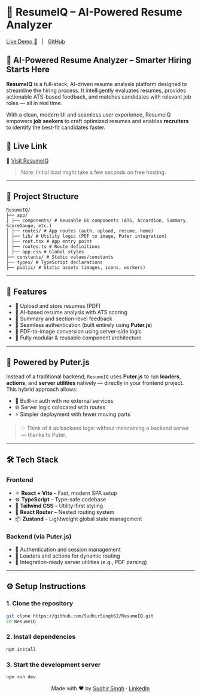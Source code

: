 # 🧠 ResumeIQ – AI-Powered Resume Analyzer

[Live Demo 🔗](https://resume-iq-rho.vercel.app/) &nbsp;&nbsp;|&nbsp;&nbsp; [GitHub](https://github.com/SudhirSingh62/ResumeIQ)

## 💼 AI-Powered Resume Analyzer – Smarter Hiring Starts Here

**ResumeIQ** is a full-stack, AI-driven resume analysis platform designed to streamline the hiring process. It intelligently evaluates resumes, provides actionable ATS-based feedback, and matches candidates with relevant job roles — all in real time.

With a clean, modern UI and seamless user experience, ResumeIQ empowers **job seekers** to craft optimized resumes and enables **recruiters** to identify the best-fit candidates faster.

## 🚀 Live Link

🔗 [Visit ResumeIQ](https://resume-iq-rho.vercel.app/)

> Note: Initial load might take a few seconds on free hosting.

---

## 📂 Project Structure
```
ResumeIQ/
├── app/
│ ├── components/ # Reusable UI components (ATS, Accordion, Summary, ScoreGauge, etc.)
│ ├── routes/ # App routes (auth, upload, resume, home)
│ ├── lib/ # Utility logic (PDF to image, Puter integration)
│ ├── root.tsx # App entry point
│ ├── routes.ts # Route definitions
│ ├── app.css # Global styles
├── constants/ # Static values/constants
├── types/ # TypeScript declarations
├── public/ # Static assets (images, icons, workers)
```
---

## 🚀 Features

- 📄 Upload and store resumes (PDF)
- 🤖 AI-based resume analysis with ATS scoring
- 🧠 Summary and section-level feedback
- 🔐 Seamless authentication (built entirely using **Puter.js**)
- 💾 PDF-to-image conversion using server-side logic
- 🧩 Fully modular & reusable component architecture

---

## 🧠 Powered by Puter.js

Instead of a traditional backend, `ResumeIQ` uses **Puter.js** to run **loaders**, **actions**, and **server utilities** natively — directly in your frontend project. This hybrid approach allows:

- 🔐 Built-in auth with no external services
- 🌐 Server logic colocated with routes
- ⚡ Simpler deployment with fewer moving parts

> ✨ Think of it as backend logic without maintaining a backend server — thanks to Puter.

---

## 🛠️ Tech Stack

### Frontend
- ⚛️ **React + Vite** – Fast, modern SPA setup
- ⚙️ **TypeScript** – Type-safe codebase
- 🎨 **Tailwind CSS** – Utility-first styling
- 🧭 **React Router** – Nested routing system
- 📦 **Zustand** – Lightweight global state management

### Backend (via Puter.js)
- 🔐 Authentication and session management
- 🔄 Loaders and actions for dynamic routing
- 🧠 Integration-ready server utilities (e.g., PDF parsing)
---

## ⚙️ Setup Instructions

### 1. Clone the repository
```bash
git clone https://github.com/SudhirSingh62/ResumeIQ.git
cd ResumeIQ
```
### 2. Install dependencies
```bash
npm install
```
### 3. Start the development server
```bash
npm run dev
```
<p align="center">
  Made with ❤️ by <a href="https://github.com/SudhirSingh62">Sudhir Singh</a> · 
  <a href="https://www.linkedin.com/in/sudhir-singh-840603250/">LinkedIn</a>
</p>
